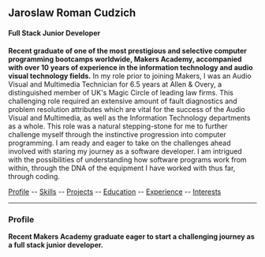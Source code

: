 ## Jaroslaw Roman Cudzich

#### Full Stack Junior Developer

**Recent graduate of one of the most prestigious and selective computer programming bootcamps worldwide, Makers Academy, accompanied with over 10 years of experience in the information technology and audio visual technology fields.**  In my role prior to joining Makers, I was an Audio Visual and Multimedia Technician for 6.5 years at Allen & Overy, a distinguished member of UK's Magic Circle of leading law firms.  This challenging role required an extensive amount of fault diagnostics and problem resolution attributes which are vital for the success of the Audio Visual and Multimedia, as well as the Information Technology departments as a whole.  This role was a natural stepping-stone for me to further challenge myself through the instinctive progression into computer programming.  I am ready and eager to take on the challenges ahead involved with staring my journey as a software developer.  I am intrigued with the possibilities of understanding how software programs work from within, through the DNA of the equipment I have worked with thus far, through coding.

[Profile](#profile) -- [Skills](#skills) -- [Projects](#projects) -- [Education](#education) -- [Experience](#experience) -- [Interests](#interests)
____
### <a name="profile">Profile</a>
**Recent Makers Academy graduate eager to start a challenging journey as a full stack junior developer.**
